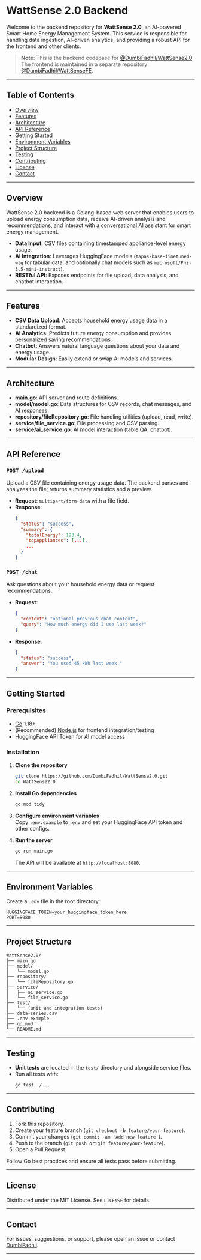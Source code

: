 # WattSense 2.0 Backend

Welcome to the backend repository for **WattSense 2.0**, an AI-powered Smart Home Energy Management System. This service is responsible for handling data ingestion, AI-driven analytics, and providing a robust API for the frontend and other clients.

> **Note**: This is the backend codebase for [@DumbiFadhil/WattSense2.0](https://github.com/DumbiFadhil/WattSense2.0). The frontend is maintained in a separate repository: [@DumbiFadhil/WattSenseFE](https://github.com/DumbiFadhil/WattSenseFE).

---

## Table of Contents

- [Overview](#overview)
- [Features](#features)
- [Architecture](#architecture)
- [API Reference](#api-reference)
- [Getting Started](#getting-started)
- [Environment Variables](#environment-variables)
- [Project Structure](#project-structure)
- [Testing](#testing)
- [Contributing](#contributing)
- [License](#license)
- [Contact](#contact)

---

## Overview

WattSense 2.0 backend is a Golang-based web server that enables users to upload energy consumption data, receive AI-driven analysis and recommendations, and interact with a conversational AI assistant for smart energy management.

- **Data Input**: CSV files containing timestamped appliance-level energy usage.
- **AI Integration**: Leverages HuggingFace models (`tapas-base-finetuned-wtq` for tabular data, and optionally chat models such as `microsoft/Phi-3.5-mini-instruct`).
- **RESTful API**: Exposes endpoints for file upload, data analysis, and chatbot interaction.

---

## Features

- **CSV Data Upload**: Accepts household energy usage data in a standardized format.
- **AI Analytics**: Predicts future energy consumption and provides personalized saving recommendations.
- **Chatbot**: Answers natural language questions about your data and energy usage.
- **Modular Design**: Easily extend or swap AI models and services.

---

## Architecture

- **main.go**: API server and route definitions.
- **model/model.go**: Data structures for CSV records, chat messages, and AI responses.
- **repository/fileRepository.go**: File handling utilities (upload, read, write).
- **service/file_service.go**: File processing and CSV parsing.
- **service/ai_service.go**: AI model interaction (table QA, chatbot).

---

## API Reference

### `POST /upload`
Upload a CSV file containing energy usage data. The backend parses and analyzes the file; returns summary statistics and a preview.

- **Request**: `multipart/form-data` with a file field.
- **Response**:  
  ```json
  {
    "status": "success",
    "summary": {
      "totalEnergy": 123.4,
      "topAppliances": [...],
      ...
    }
  }
  ```

### `POST /chat`
Ask questions about your household energy data or request recommendations.

- **Request**:  
  ```json
  {
    "context": "optional previous chat context",
    "query": "How much energy did I use last week?"
  }
  ```
- **Response**:  
  ```json
  {
    "status": "success",
    "answer": "You used 45 kWh last week."
  }
  ```

---

## Getting Started

### Prerequisites

- [Go](https://golang.org/) 1.18+
- (Recommended) [Node.js](https://nodejs.org/) for frontend integration/testing
- HuggingFace API Token for AI model access

### Installation

1. **Clone the repository**  
    ```bash
    git clone https://github.com/DumbiFadhil/WattSense2.0.git
    cd WattSense2.0
    ```

2. **Install Go dependencies**  
    ```bash
    go mod tidy
    ```

3. **Configure environment variables**  
    Copy `.env.example` to `.env` and set your HuggingFace API token and other configs.

4. **Run the server**  
    ```bash
    go run main.go
    ```
    The API will be available at `http://localhost:8080`.

---

## Environment Variables

Create a `.env` file in the root directory:

```
HUGGINGFACE_TOKEN=your_huggingface_token_here
PORT=8080
```

---

## Project Structure

```
WattSense2.0/
├── main.go
├── model/
│   └── model.go
├── repository/
│   └── fileRepository.go
├── service/
│   ├── ai_service.go
│   └── file_service.go
├── test/
│   └── (unit and integration tests)
├── data-series.csv
├── .env.example
├── go.mod
└── README.md
```

---

## Testing

- **Unit tests** are located in the `test/` directory and alongside service files.
- Run all tests with:
    ```bash
    go test ./...
    ```

---

## Contributing

1. Fork this repository.
2. Create your feature branch (`git checkout -b feature/your-feature`).
3. Commit your changes (`git commit -am 'Add new feature'`).
4. Push to the branch (`git push origin feature/your-feature`).
5. Open a Pull Request.

Follow Go best practices and ensure all tests pass before submitting.

---

## License

Distributed under the MIT License. See `LICENSE` for details.

---

## Contact

For issues, suggestions, or support, please open an issue or contact [DumbiFadhil](https://github.com/DumbiFadhil).

---
